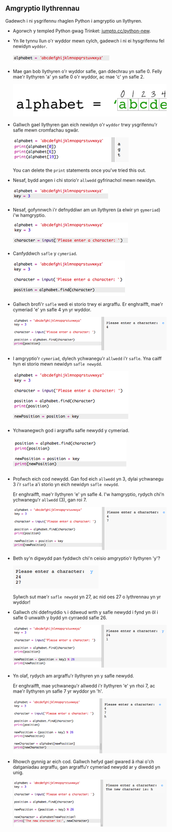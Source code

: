 ## Amgryptio llythrennau

Gadewch i ni ysgrifennu rhaglen Python i amgryptio un llythyren.

+ Agorwch y templed Python gwag Trinket: <a href="http://jumpto.cc/python-new" target="_blank">jumpto.cc/python-new</a>.

+ Yn lle tynnu llun o'r wyddor mewn cylch, gadewch i ni ei hysgrifennu fel newidyn `wyddor`.
    
    ![sgrinlun](images/messages-alphabet.png)

+ Mae gan bob llythyren o'r wyddor safle, gan ddechrau yn safle 0. Felly mae'r llythyren 'a' yn safle 0 o'r wyddor, ac mae 'c' yn safle 2.
    
    ![sgrinlun](images/messages-array.png)

+ Gallwch gael llythyren gan eich newidyn o'r `wyddor` trwy ysgrifennu'r safle mewn cromfachau sgwâr.
    
    ![sgrinlun](images/messages-alphabet-array.png)
    
    You can delete the `print` statements once you've tried this out.

+ Nesaf, bydd angen i chi storio'r `allwedd` gyfrinachol mewn newidyn.
    
    ![sgrinlun](images/messages-key.png)

+ Nesaf, gofynnwch i'r defnyddiwr am un llythyren (a elwir yn `gymeriad`) i'w hamgryptio.
    
    ![sgrinlun](images/messages-character.png)

+ Canfyddwch `safle` y `cymeriad`.
    
    ![sgrinlun](images/messages-position.png)

+ Gallwch brofi'r `safle` wedi ei storio trwy ei argraffu. Er enghraifft, mae'r cymeriad 'e' yn safle 4 yn yr wyddor.
    
    ![sgrinlun](images/messages-position-test.png)

+ I amgryptio'r `cymeriad`, dylech ychwanegu'r `allwedd` i'r `safle`. Yna caiff hyn ei storio mewn newidyn `safle newydd`.
    
    ![sgrinlun](images/messages-newposition.png)

+ Ychwanegwch god i argraffu safle newydd y cymeriad.
    
    ![sgrinlun](images/messages-newposition-print.png)

+ Profwch eich cod newydd. Gan fod eich `allwedd` yn 3, dylai ychwanegu 3 i'r `safle` a'i storio yn eich newidyn `safle newydd`.
    
    Er enghraifft, mae'r llythyren 'e' yn safle 4. I'w hamgryptio, rydych chi'n ychwanegu'r `allwedd` (3), gan roi 7.
    
    ![sgrinlun](images/messages-newposition-test.png)

+ Beth sy'n digwydd pan fyddwch chi'n ceisio amgryptio'r llythyren 'y'?
    
    ![sgrinlun](images/messages-modulus-bug.png)
    
    Sylwch sut mae'r `safle newydd` yn 27, ac nid oes 27 o lythrennau yn yr wyddor!

+ Gallwch chi ddefnyddio `%` i ddweud wrth y safle newydd i fynd yn ôl i safle 0 unwaith y bydd yn cyrraedd safle 26.
    
    ![sgrinlun](images/messages-modulus.png)

+ Yn olaf, rydych am argraffu'r llythyren yn y safle newydd.
    
    Er enghraifft, mae ychwanegu'r allwedd i'r llythyren 'e' yn rhoi 7, ac mae'r llythyren yn safle 7 yr wyddor yn 'h'.
    
    ![sgrinlun](images/messages-newcharacter.png)

+ Rhowch gynnig ar eich cod. Gallwch hefyd gael gwared â rhai o'ch datganiadau argraffu, gan argraffu'r cymeriad newydd ar y diwedd yn unig.
    
    ![sgrinlun](images/messages-enc-test.png)